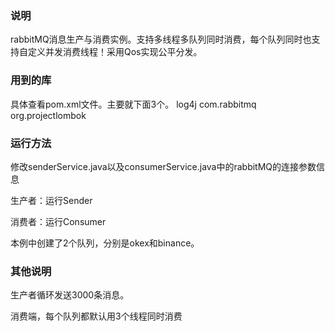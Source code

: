 ### 说明

rabbitMQ消息生产与消费实例。支持多线程多队列同时消费，每个队列同时也支持自定义并发消费线程！采用Qos实现公平分发。

### 用到的库

具体查看pom.xml文件。主要就下面3个。
log4j
com.rabbitmq
org.projectlombok

### 运行方法

修改senderService.java以及consumerService.java中的rabbitMQ的连接参数信息

生产者：运行Sender

消费者：运行Consumer

本例中创建了2个队列，分别是okex和binance。

### 其他说明

生产者循环发送3000条消息。

消费端，每个队列都默认用3个线程同时消费

